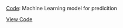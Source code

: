 
[ Code](ecommerce-purchase-prediction/ML%20prdiction%20of%20purchase.ipynb): Machine Learning model for predicition 


[View Code](./app.py)
